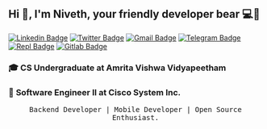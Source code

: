 <!-- ### Hi there 👋 -->

<!--
**nivethsaran/nivethsaran** is a ✨ _special_ ✨ repository because its `README.md` (this file) appears on your GitHub profile.

Here are some ideas to get you started:

- 🔭 I’m currently working on ...
- 🌱 I’m currently learning ...
- 👯 I’m looking to collaborate on ...
- 🤔 I’m looking for help with ...
- 💬 Ask me about ...
- 📫 How to reach me: ...
- 😄 Pronouns: ...
- ⚡ Fun fact: ...
-->


## Hi :wave:, I'm Niveth, your friendly developer bear :computer::bear:

[![Linkedin Badge](https://img.shields.io/badge/-nivethsaran-blue?style=flat-square&logo=Linkedin&logoColor=white&link=https://www.linkedin.com/in/nivethsaran/)](https://www.linkedin.com/in/kunalraghav/)  [![Twitter Badge](https://img.shields.io/badge/-@nivethsaran-1ca0f1?style=flat-square&labelColor=1ca0f1&logo=twitter&logoColor=white&link=https://twitter.com/nivethsaran)](https://twitter.com/nivethsaran) [![Gmail Badge](https://img.shields.io/badge/-nivethsarandev@gmail.com-c14438?style=flat-square&logo=Gmail&logoColor=white&link=mailto:nivethsarandev@gmail.com)](mailto:nivethsarandev@gmail.com) [![Telegram Badge](https://img.shields.io/badge/-nivethsaran-254c77?style=flat-square&logo=Telegram&logoColor=white&link=https://t.me/nivethsaran)](https://t.me/nivethsaran) [![Repl Badge](https://img.shields.io/badge/-@nivethsaran-5f5f5f?style=flat-square&logo=Repl.it&logoColor=white&link=https://repl.it/@nivethsaran)](https://repl.it/@nivethsaran)
[![Gitlab Badge](https://img.shields.io/badge/-nivethsaran-yellow?style=flat-square&logo=Gitlab&logoColor=white&link=https://gitlab.com/nivethsaran)](https://gitlab.com/nivethsaran)

### :mortar_board: **CS Undergraduate at Amrita Vishwa Vidyapeetham**
### :pushpin: **Software Engineer II at Cisco System Inc.**
<p align="center">
<samp>Backend Developer | Mobile Developer | Open Source Enthusiast.</samp>  
</p>

<!-- - 🔭 I’m currently working on ... -->
<!-- - 🌱 I’m currently learning MVVM Architechture and Basics of React Web Dev -->
<!-- - 👯 I’m looking to collaborate on Flutter -->
<!-- 
[![Niveth's GitHub Stats](https://github-readme-stats.vercel.app/api?username=nivethsaran&show_icons=true&theme=radical)](https://github.com/nivethsaran) -->
<!-- 
[![Niveth's GitHub Stats](https://github-readme-stats.vercel.app/api/top-langs?username=nivethsaran&show_icons=true&theme=radical)](https://github.com/nivethsaran) -->

<!-- 
[![Dev.to Badge](https://img.shields.io/badge/-nivethsaran-03a57a?style=flat-square&labelColor=000000&logo=Dev.to&link=https://dev.to/nivethsaran/)](https://dev.to/nivethsaran) -->
<!-- <a href="https://dev.to/nivethsaran">
  <img src="https://d2fltix0v2e0sb.cloudfront.net/dev-badge.svg" alt="Niveth Saran's DEV Profile" height="30" width="30">
</a> -->
